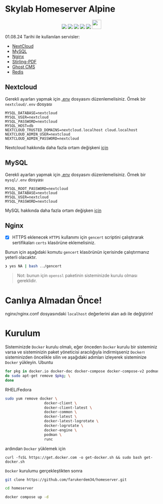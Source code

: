 # Skylab Homeserver Alpine

<div align="center">
<img src="https://img.shields.io/badge/Docker-2CA5E0?style=for-the-badge&logo=docker&logoColor=white"></img> <img src="https://img.shields.io/badge/Nginx-009639?style=for-the-badge&logo=nginx&logoColor=white"></img> <img src="https://img.shields.io/badge/Ghost-000?style=for-the-badge&logo=ghost&logoColor=yellow"></img> <img src="https://img.shields.io/badge/MySQL-005C84?style=for-the-badge&logo=mysql&logoColor=white"></img> <img src="https://img.shields.io/badge/Nextcloud-0082C9?style=for-the-badge&logo=Nextcloud&logoColor=white"></img> <img src="https://raw.githubusercontent.com/Stirling-Tools/Stirling-PDF/main/docs/stirling.png" width="30"/>
</div>

01.08.24 Tarihi ile kullanılan servisler:

- [NextCloud](https://nextcloud.com/)
- [MySQL](https://www.mysql.com/)
- [Nginx](https://nginx.org/en/)
- [Stirling-PDF](https://github.com/Stirling-Tools/Stirling-PDF)
- [Ghost CMS](https://ghost.org/)
- [Redis](https://hub.docker.com/_/redis)


## Nextcloud
Gerekli ayarları yapmak için [.env](https://github.com/farukerdem34/SkylabHomeServer/blob/master/nextcloud/.env) dosyasını düzenlemelisiniz.
Örnek bir `nextcloud/.env` dosyası
```
MYSQL_DATABASE=nextcloud
MYSQL_USER=nextcloud
MYSQL_PASSWORD=nextcloud
MYSQL_HOST=db
NEXTCLOUD_TRUSTED_DOMAINS=nextcloud.localhost cloud.localhost
NEXTCLOUD_ADMIN_USER=nextcloud
NEXTCLOUD_ADMIN_PASSWORD=nextcloud
```

Nextcloud hakkında daha fazla ortam değişkeni [için](https://hub.docker.com/_/nextcloud#docker-secrets)

## MySQL
Gerekli ayarları yapmak için [.env](https://github.com/farukerdem34/SkylabHomeServer/blob/master/mysql/.env) dosyasını düzenlemelisiniz.
Örnek bir `mysql/.env` dosyası
```
MYSQL_ROOT_PASSWORD=nextcloud
MYSQL_DATABASE=nextcloud
MYSQL_USER=nextcloud
MYSQL_PASSWORD=nextcloud
```
MySQL hakkında daha fazla ortam değişken [için](https://dev.mysql.com/doc/refman/5.7/en/environment-variables.html)

## Nginx
- [X] HTTPS eklenecek
`HTTPS` kullanımı için `gencert` scriptini çalıştırarak sertifikaları `certs` klasörüne eklemelisiniz.

Bunun için aşağıdaki komutu `gencert` klasörünün içerisinde çalıştırmanız yeterli olacaktır.
```bash
❯ yes NA | bash ../gencert
```

> Not: bunun için `openssl` paketinin sisteminizde kurulu olması gereklidir.

# Canlıya Almadan Önce!
nginx/nginx.conf dosyasındaki `localhost` değerlerini alan adı ile değiştirin!

# Kurulum
Sisteminizde `Docker` kurulu olmalı, eğer önceden `Docker` kurulu bir sisteminiz varsa ve sisteminizin paket yöneticisi aracılığıyla indirmişseniz `Docker`ı sisteminizden öncelikle silin ve aşağıdaki adımları izleyerek sisteminize `Docker` yükleyin.
Ubuntu
```bash
for pkg in docker.io docker-doc docker-compose docker-compose-v2 podman-docker containerd runc; \
do sudo apt-get remove $pkg; \
done
```

RHEL/Fedora
```bash
sudo yum remove docker \
                  docker-client \
                  docker-client-latest \
                  docker-common \
                  docker-latest \
                  docker-latest-logrotate \
                  docker-logrotate \
                  docker-engine \
                  podman \
                  runc
```
ardından `Docker` yüklemek için
```
curl -fsSL https://get.docker.com -o get-docker.sh && sudo bash get-docker.sh
```
`Docker` kurulumu gerçekleştikten sonra
```bash
git clone https://github.com/farukerdem34/homeserver.git
```
```bash
cd homeserver
```
```bash
docker compose up -d
```

